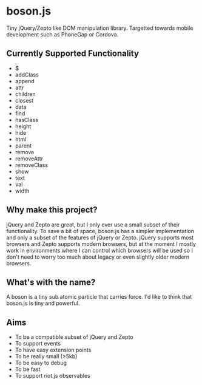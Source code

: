boson.js
========

Tiny jQuery/Zepto like DOM manipulation library. Targetted towards mobile development such as PhoneGap or Cordova.

Currently Supported Functionality
---------------------------------
- $
- addClass
- append
- attr
- children
- closest
- data
- find
- hasClass
- height
- hide
- html
- parent
- remove
- removeAttr
- removeClass
- show
- text
- val
- width

Why make this project?
----------------------
jQuery and Zepto are great, but I only ever use a small subset of their functionality. To save a bit of space, boson.js has a simpler implementation and only a subset of the features of jQuery or Zepto. jQuery supports most browsers and Zepto supports modern browsers, but at the moment I mostly work in environments where I can control which browsers will be used so I don't need to worry too much about legacy or even slightly older modern browsers.

What's with the name?
---------------------
A boson is a tiny sub atomic particle that carries force. I'd like to think that boson.js is tiny and powerful.


Aims
----
- To be a compatible subset of jQuery and Zepto
- To support events
- To have easy extension points
- To be really small (>5kb)
- To be easy to debug
- To be fast
- To support riot.js observables 